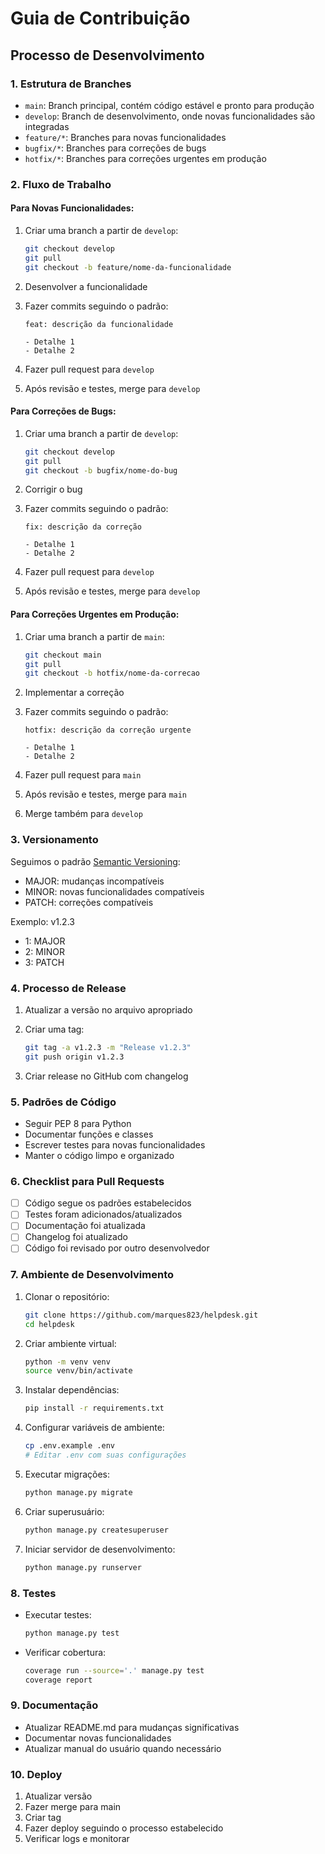 # Guia de Contribuição

## Processo de Desenvolvimento

### 1. Estrutura de Branches
- `main`: Branch principal, contém código estável e pronto para produção
- `develop`: Branch de desenvolvimento, onde novas funcionalidades são integradas
- `feature/*`: Branches para novas funcionalidades
- `bugfix/*`: Branches para correções de bugs
- `hotfix/*`: Branches para correções urgentes em produção

### 2. Fluxo de Trabalho

#### Para Novas Funcionalidades:
1. Criar uma branch a partir de `develop`:
   ```bash
   git checkout develop
   git pull
   git checkout -b feature/nome-da-funcionalidade
   ```

2. Desenvolver a funcionalidade
3. Fazer commits seguindo o padrão:
   ```
   feat: descrição da funcionalidade
   
   - Detalhe 1
   - Detalhe 2
   ```

4. Fazer pull request para `develop`
5. Após revisão e testes, merge para `develop`

#### Para Correções de Bugs:
1. Criar uma branch a partir de `develop`:
   ```bash
   git checkout develop
   git pull
   git checkout -b bugfix/nome-do-bug
   ```

2. Corrigir o bug
3. Fazer commits seguindo o padrão:
   ```
   fix: descrição da correção
   
   - Detalhe 1
   - Detalhe 2
   ```

4. Fazer pull request para `develop`
5. Após revisão e testes, merge para `develop`

#### Para Correções Urgentes em Produção:
1. Criar uma branch a partir de `main`:
   ```bash
   git checkout main
   git pull
   git checkout -b hotfix/nome-da-correcao
   ```

2. Implementar a correção
3. Fazer commits seguindo o padrão:
   ```
   hotfix: descrição da correção urgente
   
   - Detalhe 1
   - Detalhe 2
   ```

4. Fazer pull request para `main`
5. Após revisão e testes, merge para `main`
6. Merge também para `develop`

### 3. Versionamento

Seguimos o padrão [Semantic Versioning](https://semver.org/):
- MAJOR: mudanças incompatíveis
- MINOR: novas funcionalidades compatíveis
- PATCH: correções compatíveis

Exemplo: v1.2.3
- 1: MAJOR
- 2: MINOR
- 3: PATCH

### 4. Processo de Release

1. Atualizar a versão no arquivo apropriado
2. Criar uma tag:
   ```bash
   git tag -a v1.2.3 -m "Release v1.2.3"
   git push origin v1.2.3
   ```

3. Criar release no GitHub com changelog

### 5. Padrões de Código

- Seguir PEP 8 para Python
- Documentar funções e classes
- Escrever testes para novas funcionalidades
- Manter o código limpo e organizado

### 6. Checklist para Pull Requests

- [ ] Código segue os padrões estabelecidos
- [ ] Testes foram adicionados/atualizados
- [ ] Documentação foi atualizada
- [ ] Changelog foi atualizado
- [ ] Código foi revisado por outro desenvolvedor

### 7. Ambiente de Desenvolvimento

1. Clonar o repositório:
   ```bash
   git clone https://github.com/marques823/helpdesk.git
   cd helpdesk
   ```

2. Criar ambiente virtual:
   ```bash
   python -m venv venv
   source venv/bin/activate
   ```

3. Instalar dependências:
   ```bash
   pip install -r requirements.txt
   ```

4. Configurar variáveis de ambiente:
   ```bash
   cp .env.example .env
   # Editar .env com suas configurações
   ```

5. Executar migrações:
   ```bash
   python manage.py migrate
   ```

6. Criar superusuário:
   ```bash
   python manage.py createsuperuser
   ```

7. Iniciar servidor de desenvolvimento:
   ```bash
   python manage.py runserver
   ```

### 8. Testes

- Executar testes:
  ```bash
  python manage.py test
  ```

- Verificar cobertura:
  ```bash
  coverage run --source='.' manage.py test
  coverage report
  ```

### 9. Documentação

- Atualizar README.md para mudanças significativas
- Documentar novas funcionalidades
- Atualizar manual do usuário quando necessário

### 10. Deploy

1. Atualizar versão
2. Fazer merge para main
3. Criar tag
4. Fazer deploy seguindo o processo estabelecido
5. Verificar logs e monitorar 